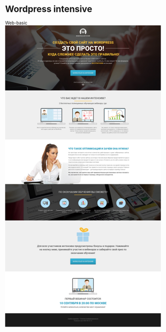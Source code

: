 # Wordpress intensive
Web-basic
![alt text](https://github.com/eSazonoff/New/blob/main/src/img/layout.jpg)

